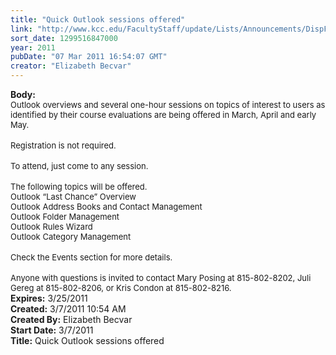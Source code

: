 ```yaml
---
title: "Quick Outlook sessions offered"
link: "http://www.kcc.edu/FacultyStaff/update/Lists/Announcements/DispForm.aspx?ID=151"
sort_date: 1299516847000
year: 2011
pubDate: "07 Mar 2011 16:54:07 GMT"
creator: "Elizabeth Becvar"
---
```


<div><b>Body:</b> <div class=ExternalClassF1784545ED95403F8900B7873BB12481>
<div><font size=2>Outlook overviews and several one-hour sessions on topics of interest to users as identified by their course evaluations are being offered in March, April and early May.</font></div>
<div><br><font size=2>Registration is not required.</font></div>
<div><br><font size=2>To attend, just come to any session.</font></div>
<div><font size=2></font> </div>
<div><font size=2>The following topics will be offered.<br>Outlook “Last Chance” Overview</font></div>
<div><font size=2>Outlook Address Books and Contact Management</font></div>
<div><font size=2>Outlook Folder Management<br>Outlook Rules Wizard<br>Outlook Category Management</font></div>
<div><font size=2></font> </div>
<div><font size=2>Check the Events section for more details.</font></div>
<div><br><font size=2>Anyone with questions is invited to contact Mary Posing at 815-802-8202, Juli Gereg at 815-802-8206, or Kris Condon at 815-802-8216.</font></div></div></div>
<div><b>Expires:</b> 3/25/2011</div>
<div><b>Created:</b> 3/7/2011 10:54 AM</div>
<div><b>Created By:</b> Elizabeth Becvar</div>
<div><b>Start Date:</b> 3/7/2011</div>
<div><b>Title:</b> Quick Outlook sessions offered</div>
